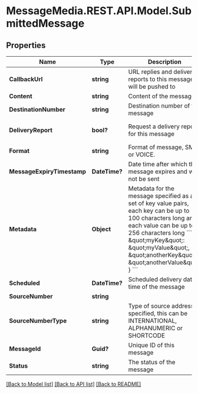 # MessageMedia.REST.API.Model.SubmittedMessage
## Properties

Name | Type | Description | Notes
------------ | ------------- | ------------- | -------------
**CallbackUrl** | **string** | URL replies and delivery reports to this message will be pushed to | [optional] 
**Content** | **string** | Content of the message | [optional] 
**DestinationNumber** | **string** | Destination number of the message | [optional] 
**DeliveryReport** | **bool?** | Request a delivery report for this message | [optional] [default to false]
**Format** | **string** | Format of message, SMS or VOICE. | [optional] 
**MessageExpiryTimestamp** | **DateTime?** | Date time after which the message expires and will not be sent | [optional] 
**Metadata** | **Object** | Metadata for the message specified as a set of key value pairs, each key can be up to 100 characters long and each value can be up to 256 characters long &#x60;&#x60;&#x60; {    \&quot;myKey\&quot;: \&quot;myValue\&quot;,    \&quot;anotherKey\&quot;: \&quot;anotherValue\&quot; } &#x60;&#x60;&#x60;  | [optional] 
**Scheduled** | **DateTime?** | Scheduled delivery date time of the message | [optional] 
**SourceNumber** | **string** |  | [optional] 
**SourceNumberType** | **string** | Type of source address specified, this can be INTERNATIONAL, ALPHANUMERIC or SHORTCODE | [optional] 
**MessageId** | **Guid?** | Unique ID of this message | [optional] 
**Status** | **string** | The status of the message | [optional] 

[[Back to Model list]](../README.md#documentation-for-models) [[Back to API list]](../README.md#documentation-for-api-endpoints) [[Back to README]](../README.md)


